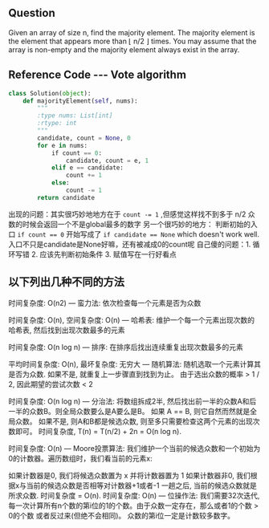 ## Question
Given an array of size n, find the majority element. The majority element is the element that appears more than ⌊ n/2 ⌋ times.
You may assume that the array is non-empty and the majority element always exist in the array.

## Reference Code --- Vote algorithm
```python
class Solution(object):
    def majorityElement(self, nums):
        """
        :type nums: List[int]
        :rtype: int
        """
        candidate, count = None, 0
        for e in nums:
            if count == 0:
                candidate, count = e, 1
            elif e == candidate:
                count += 1
            else:
                count -= 1
        return candidate
```
出现的问题：其实很巧妙地地方在于 `count -= 1` ,但感觉这样找不到多于 n/2 众数的时候会返回一个不是global最多的数字
另一个很巧妙的地方： 判断初始的入口 `if count == 0` 开始写成了 `if candidate == None` which doesn't work well. 入口不只是candidate是None好嘛，还有被减成0的count呢
自己傻的问题：1. 循环写错 2. 应该先判断初始条件 3. 赋值写在一行好看点

## 以下列出几种不同的方法
时间复杂度: O(n2) — 蛮力法: 依次检查每一个元素是否为众数

时间复杂度: O(n), 空间复杂度: O(n) — 哈希表: 维护一个每一个元素出现次数的哈希表, 然后找到出现次数最多的元素

时间复杂度: O(n log n) — 排序: 在排序后找出连续重复出现次数最多的元素

平均时间复杂度: O(n), 最坏复杂度: 无穷大 — 随机算法: 随机选取一个元素计算其是否为众数. 如果不是, 就重复上一步骤直到找到为止。 由于选出众数的概率 > 1 / 2, 因此期望的尝试次数 < 2

时间复杂度: O(n log n) — 分治法: 将数组拆成2半, 然后找出前一半的众数A和后一半的众数B。则全局众数要么是A要么是B。 如果 A == B, 则它自然而然就是全局众数。 如果不是, 则A和B都是候选众数, 则至多只需要检查这两个元素的出现次数即可。 时间复杂度, T(n) = T(n/2) + 2n = O(n log n).

时间复杂度: O(n) — Moore投票算法: 我们维护一个当前的候选众数和一个初始为0的计数器。遍历数组时，我们看当前的元素x:

如果计数器是0, 我们将候选众数置为 x 并将计数器置为 1
如果计数器非0, 我们根据x与当前的候选众数是否相等对计数器+1或者-1
一趟之后, 当前的候选众数就是所求众数. 时间复杂度 = O(n).
时间复杂度: O(n) — 位操作法: 我们需要32次迭代, 每一次计算所有n个数的第i位的1的个数。由于众数一定存在，那么或者1的个数 > 0的个数 或者反过来(但绝不会相同)。 众数的第i位一定是计数较多数字。

